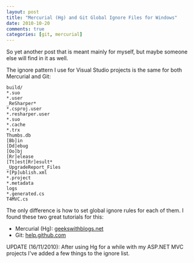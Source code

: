 ```yaml
---
layout: post
title: "Mercurial (Hg) and Git Global Ignore Files for Windows"
date: 2010-10-20
comments: true
categories: [git, mercurial]
---
```


So yet another post that is meant mainly for myself, but maybe someone else will find in it as well.

The ignore pattern I use for Visual Studio projects is the same for both Mercurial and Git:

```plain
build/
*.suo
*.user
_ReSharper*
*.csproj.user
*.resharper.user
*.suo
*.cache
*.trx
Thumbs.db
[Bb]in
[Dd]ebug
[Oo]bj
[Rr]elease
[Tt]est[Rr]esult*
_UpgradeReport_Files
*[Pp]ublish.xml
*.project
*.metadata
logs
*.generated.cs
T4MVC.cs
```

The only difference is how to set global ignore rules for each of them. I found these two great tutorials for this:

- Mercurial (Hg): [geekswithblogs.net](https://geekswithblogs.net/rob/archive/2010/07/16/mercurial-hg-global-ignore-file-on-windows.aspx)
- Git: [help.github.com](https://help.github.com/git-ignore/)

UPDATE (16/11/2010): After using Hg for a while with my ASP.NET MVC projects I've added a few things to the ignore list.
